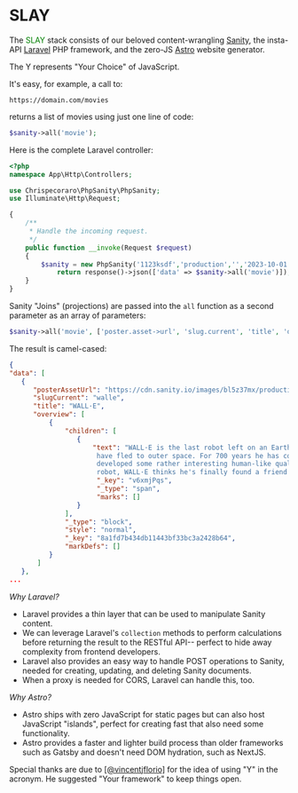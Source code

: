 # SLAY
 
The <span style="color:green">SLAY</span> stack consists of our beloved content-wrangling [Sanity](https://sanity.io), the insta-API [Laravel](https://laravel.com) PHP framework, and the zero-JS [Astro](https://astro.build/) website generator.

The Y represents "Your Choice" of JavaScript.

It's easy, for example, a call to:

```https://domain.com/movies``` 

returns a list of movies using just one line of code:

```php
$sanity->all('movie'); 
```

Here is the complete Laravel controller:

```php
<?php
namespace App\Http\Controllers;

use Chrispecoraro\PhpSanity\PhpSanity;
use Illuminate\Http\Request;

{
    /**
     * Handle the incoming request.
     */
    public function __invoke(Request $request)
    {
        $sanity = new PhpSanity('1123ksdf','production','','2023-10-01');
            return response()->json(['data' => $sanity->all('movie')]);
    }
}
```

Sanity "Joins" (projections) are passed into the `all` function as a second parameter as an array of parameters:

```php
$sanity->all('movie', ['poster.asset->url', 'slug.current', 'title', 'overview'])
``` 

The result is camel-cased:

```json
{
"data": [
   {
      "posterAssetUrl": "https://cdn.sanity.io/images/bl5z37mx/production/69ad5d60ff19c456954513e8c67e9563c780d5e1-780x1170.jpg",
      "slugCurrent": "walle",
      "title": "WALL·E",
      "overview": [
          {
              "children": [
                 {
                     "text": "WALL·E is the last robot left on an Earth that has been overrun with garbage and all humans  
                      have fled to outer space. For 700 years he has continued to try and clean up the mess, but has 
                      developed some rather interesting human-like qualities. When a ship arrives with a sleek new type of 
                      robot, WALL·E thinks he's finally found a friend and stows away on the ship when it leaves.",
                      "_key": "v6xmjPqs",
                      "_type": "span",
                      "marks": []
                 }
              ],
              "_type": "block",
              "style": "normal",
              "_key": "8a1fd7b434db11443bf33bc3a2428b64",
              "markDefs": []
          }
       ]
   },
...
```



_Why Laravel?_ 
* Laravel provides a thin layer that can be used to manipulate Sanity content.
* We can leverage Laravel's `collection` methods to perform calculations before returning the result to the RESTful API-- perfect to hide away complexity from frontend developers.
* Laravel also provides an easy way to handle POST operations to Sanity, needed for creating, updating, and deleting Sanity documents.
* When a proxy is needed for CORS, Laravel can handle this, too.

_Why Astro?_ 
* Astro ships with zero JavaScript for static pages but can also host JavaScript "islands", perfect for creating fast that also need some functionality.
* Astro provides a faster and lighter build process than older frameworks such as Gatsby and doesn't need DOM hydration, such as NextJS.

Special thanks are due to [[@vincentjflorio]](https://github.com/vincentjflorio) for the idea of using "Y" in the acronym. He suggested "Your framework" to keep things open.
